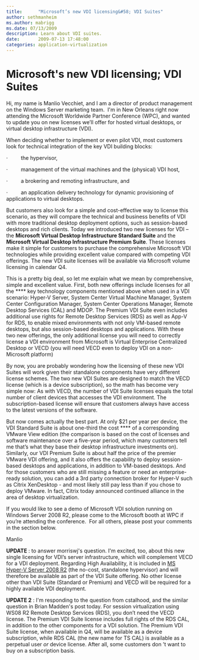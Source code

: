 ```yaml
---
title:      "Microsoft’s new VDI licensing&#58; VDI Suites"
author: sethmanheim
ms.author: mabrigg
ms.date: 07/13/2009
description: Learn about VDI suites.
date:       2009-07-13 17:48:00
categories: application-virtualization
---
```

# Microsoft's new VDI licensing; VDI Suites


Hi, my name is Manlio Vecchiet, and I am a director of product management on the Windows Server marketing team.  I'm in New Orleans right now attending the Microsoft Worldwide Partner Conference (WPC), and wanted to update you on new licenses we’ll offer for hosted virtual desktops, or virtual desktop infrastructure (VDI).

When deciding whether to implement or even pilot VDI, most customers look for technical integration of the key VDI building blocks: 

·         the hypervisor, 

·         management of the virtual machines and the (physical) VDI host, 

·         a brokering and remoting infrastructure, and

·         an application delivery technology for dynamic provisioning of applications to virtual desktops. 

But customers also look for a simple and cost-effective way to license this scenario, as they will compare the technical and business benefits of VDI with more traditional desktop deployment options, such as session-based desktops and rich clients. Today we introduced two new licenses for VDI – the **Microsoft Virtual Desktop Infrastructure Standard Suite** and the **Microsoft Virtual Desktop Infrastructure Premium Suite**. These licenses make it  simple for customers to purchase the comprehensive Microsoft VDI technologies while providing excellent value compared with competing VDI offerings. The new VDI suite licenses will be available via Microsoft volume licensing in calendar Q4. 

This is a pretty big deal, so let me explain what we mean by comprehensive, simple and excellent value. First, both new offerings include licenses for all the **** key technology components mentioned above when used in a VDI scenario: Hyper-V Server, System Center Virtual Machine Manager, System Center Configuration Manager, System Center Operations Manager, Remote Desktop Services (CAL) and MDOP. The Premium VDI Suite even includes additional use rights for Remote Desktop Services (RDS) as well as App-V for RDS, to enable mixed environments with not only VM-based remote desktops, but also session-based desktops and applications. With these two new offerings, the only additional license you will need to correctly license a VDI environment from Microsoft is Virtual Enterprise Centralized Desktop or VECD (you will need VECD even to deploy VDI on a non-Microsoft platform)

By now, you are probably wondering how the licensing of these new VDI Suites will work given their standalone components have very different license schemes. The two new VDI Suites are designed to match the VECD license (which is a device subscription), so the math has become very simple now: As with VECD, the number of VDI Suite licenses equals the total number of client devices that accesses the VDI environment. The subscription-based license will ensure that customers always have access to the latest versions of the software.

But now comes actually the best part. At only $21 per year per device, the VDI Standard Suite is about one-third the cost **** of a corresponding VMware View edition (the comparison is based on the cost of licenses and software maintenance over a five-year period, which many customers tell me that’s what they base their desktop infrastructure investments on). Similarly, our VDI Premium Suite is about half the price of the premier VMware VDI offering, and it also offers the capability to deploy session-based desktops and applications, in addition to VM-based desktops. And for those customers who are still missing a feature or need an enterprise-ready solution, you can add a 3rd party connection broker for Hyper-V such as Citrix XenDesktop - and most likely still pay less than if you chose to deploy VMware. In fact, Citrix today announced continued alliance in the area of desktop virtualization. 

If you would like to see a demo of Microsoft VDI solution running on Windows Server 2008 R2, please come to the Microsoft booth at WPC if you’re attending the conference.  For all others, please post your comments in the section below.

Manlio

**UPDATE** : to answer morriswj's question. I'm excited, too, about this new single licensing for VDI’s server infrastructure, which will complement VECD for a VDI deployment. Regarding High Availability, it is included in [MS Hyper-V Server 2008 R2](https://www.microsoft.com/download/details.aspx?id=20196 "MS Hyper-V Server 2008 R2 download") (the no-cost, standalone hypervisor) and will therefore be available as part of the VDI Suite offering. No other license other than VDI Suite (Standard or Premium) and VECD will be required for a highly available VDI deployment.

**UPDATE 2** : I'm responding to the question from cstalhood, and the similar question in Brian Madden's post today. For session virtualization using WS08 R2 Remote Desktop Services (RDS), you don’t need the VECD license. The Premium VDI Suite license includes full rights of the RDS CAL, in addition to the other components for a VDI solution. The Premium VDI Suite license, when available in Q4, will be available as a device subscription, while RDS CAL (the new name for TS CAL) is available as a perpetual user _or_ device license. After all, some customers don ’t want to buy on a subscription basis. 

